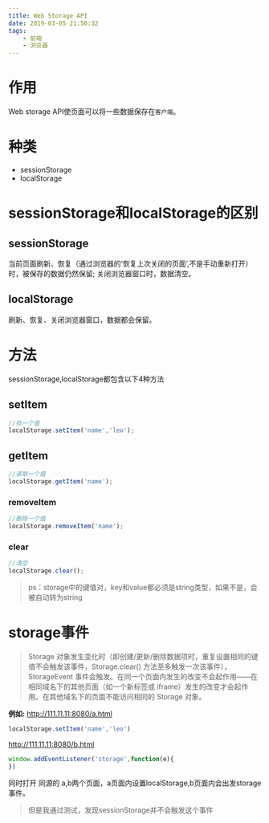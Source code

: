 ```yaml
---
title: Web Storage API
date: 2019-03-05 21:50:32
tags:
    - 前端
    - 浏览器
---
```


# 作用
Web storage API使页面可以将一些数据保存在`客户端`。

# 种类
- sessionStorage
- localStorage

# sessionStorage和localStorage的区别

## sessionStorage
当前页面刷新、恢复（通过浏览器的‘恢复上次关闭的页面’,不是手动重新打开）时，被保存的数据仍然保留;
关闭浏览器窗口时，数据清空。

## localStorage
刷新、恢复、关闭浏览器窗口，数据都会保留。

# 方法
sessionStorage,localStorage都包含以下4种方法
## setItem
```js
//存一个值
localStorage.setItem('name','leo');
```
## getItem
```js
//读取一个值
localStorage.getItem('name');
```
### removeItem
```js
//删除一个值
localStorage.removeItem('name');
```
### clear
```js
//清空
localStorage.clear();
```
> ps：storage中的键值对，key和value都必须是string类型，如果不是，会被自动转为string


# storage事件

> Storage 对象发生变化时（即创建/更新/删除数据项时，重复设置相同的键值不会触发该事件，Storage.clear() 方法至多触发一次该事件），StorageEvent 事件会触发。在同一个页面内发生的改变不会起作用——在相同域名下的其他页面（如一个新标签或 iframe）发生的改变才会起作用。在其他域名下的页面不能访问相同的 Storage 对象。

**例如:**
http://111.11.11:8080/a.html
```js
localStorage.setItem('name','leo')
```
http://111.11.11:8080/b.html
```js
window.addEventListener('storage',function(e){
}) 
```
同时打开 同源的 a,b两个页面，a页面内设置localStorage,b页面内会出发storage事件。

> 但是我通过测试，发现sessionStorage并不会触发这个事件





